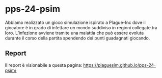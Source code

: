 # pps-24-psim
Abbiamo realizzato un gioco simulazione ispirato a Plague-Inc dove il giocatore è in grado di infettare un mondo suddiviso in regioni collegate tra loro. L’infezione avviene tramite una malattia che può essere evoluta durante il corso della partita spendendo dei punti guadagnati giocando.

## Report
Il report è visionabile a questa pagina: https://plaguesim.github.io/pps-24-psim/
